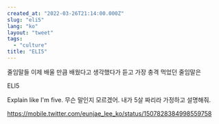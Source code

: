 ```yaml
---
created_at: "2022-03-26T21:14:00.000Z"
slug: "eli5"
lang: "ko"
layout: "tweet"
tags: 
  - "culture"
title: "ELI5"
---
```


줄임말들 이제 배울 만큼 배웠다고 생각했다가 듣고 가장 충격 먹었던 줄임말은

ELI5

Explain like I'm five.
무슨 말인지 모르겠어. 내가 5살 짜리라 가정하고 설명해줘.

https://mobile.twitter.com/eunjae_lee_ko/status/1507828384998559758